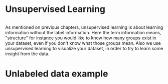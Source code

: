 # Unsupervised Learning
```{tableofcontents}
```
As mentioned on previous chapters, unsupervised learning is about learning information without the label information.
Here the term information means, "structure" for instance you would like to know how many groups exist in your dataset, even if you don't know what those groups mean.
Also we use unsupervised learning to visualize your dataset, in order to try to learn some insight from the data.
# Unlabeled data example